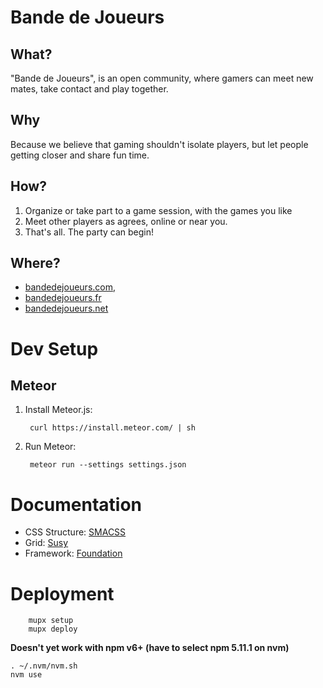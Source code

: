 Bande de Joueurs
==============

What?
---

"Bande de Joueurs", is an open community, where gamers can meet new mates, take contact and play together.

Why
---

Because we believe that gaming shouldn't isolate players, but let people getting closer and share fun time.

How?
---

1. Organize or take part to a game session, with the games you like
2. Meet other players as agrees, online or near you.
3. That's all. The party can begin!

Where?
---

* [bandedejoueurs.com](http://bandedejoueurs.com),
* [bandedejoueurs.fr](http://bandedejoueurs.fr)
* [bandedejoueurs.net](http://bandedejoueurs.net)


Dev Setup
==============

Meteor
---

1. Install Meteor.js:

		curl https://install.meteor.com/ | sh

2. Run Meteor:

		meteor run --settings settings.json


Documentation
===============

* CSS Structure: [SMACSS](https://smacss.com/)
* Grid: [Susy](http://susy.oddbird.net/)
* Framework: [Foundation](http://foundation.zurb.com/sites/docs/)


Deployment
==============

		mupx setup
		mupx deploy


__Doesn't yet work with npm v6+ (have to select npm 5.11.1 on nvm)__

	. ~/.nvm/nvm.sh
	nvm use
